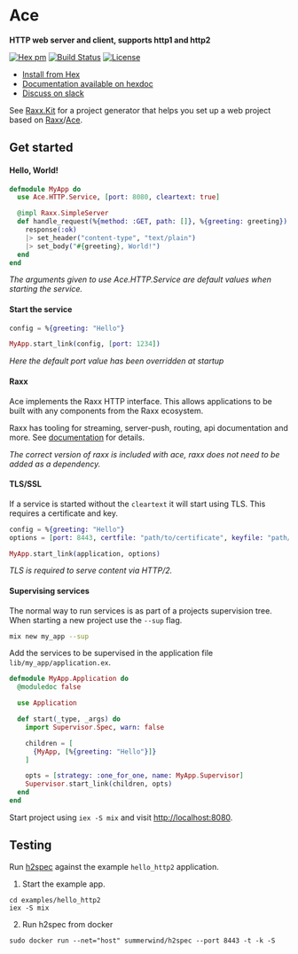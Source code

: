 # Ace

**HTTP web server and client, supports http1 and http2**

[![Hex pm](http://img.shields.io/hexpm/v/ace.svg?style=flat)](https://hex.pm/packages/ace)
[![Build Status](https://secure.travis-ci.org/CrowdHailer/Ace.svg?branch=master
"Build Status")](https://travis-ci.org/CrowdHailer/Ace)
[![License](https://img.shields.io/badge/License-MIT-blue.svg)](LICENSE)

- [Install from Hex](https://hex.pm/packages/ace)
- [Documentation available on hexdoc](https://hexdocs.pm/ace)
- [Discuss on slack](https://elixir-lang.slack.com/messages/C56H3TBH8/)

See [Raxx.Kit](https://github.com/CrowdHailer/raxx_kit) for a project generator that helps you set up
a web project based on [Raxx](https://github.com/CrowdHailer/raxx)/[Ace](https://github.com/CrowdHailer/Ace).

## Get started

#### Hello, World!
```elixir
defmodule MyApp do
  use Ace.HTTP.Service, [port: 8080, cleartext: true]

  @impl Raxx.SimpleServer
  def handle_request(%{method: :GET, path: []}, %{greeting: greeting}) do
    response(:ok)
    |> set_header("content-type", "text/plain")
    |> set_body("#{greeting}, World!")
  end
end
```

*The arguments given to use Ace.HTTP.Service are default values when starting the service.*

#### Start the service

```elixir
config = %{greeting: "Hello"}

MyApp.start_link(config, [port: 1234])
```

*Here the default port value has been overridden at startup*

#### Raxx

Ace implements the Raxx HTTP interface.
This allows applications to be built with any components from the Raxx ecosystem.

Raxx has tooling for streaming, server-push, routing, api documentation and more. See [documentation](https://hexdocs.pm/raxx/readme.html) for details.

*The correct version of raxx is included with ace, raxx does not need to be added as a dependency.*

#### TLS/SSL

If a service is started without the `cleartext` it will start using TLS. This requires a certificate and key.

```elixir
config = %{greeting: "Hello"}
options = [port: 8443, certfile: "path/to/certificate", keyfile: "path/to/key"]

MyApp.start_link(application, options)
```

*TLS is required to serve content via HTTP/2.*

#### Supervising services

The normal way to run services is as part of a projects supervision tree. When starting a new project use the `--sup` flag.

```sh
mix new my_app --sup
```

Add the services to be supervised in the application file `lib/my_app/application.ex`.

```elixir
defmodule MyApp.Application do
  @moduledoc false

  use Application

  def start(_type, _args) do
    import Supervisor.Spec, warn: false

    children = [
      {MyApp, [%{greeting: "Hello"}]}
    ]

    opts = [strategy: :one_for_one, name: MyApp.Supervisor]
    Supervisor.start_link(children, opts)
  end
end
```

Start project using `iex -S mix` and visit [http://localhost:8080](http://localhost:8080).

## Testing

Run [h2spec](https://github.com/summerwind/h2spec) against the example `hello_http2` application.

1. Start the example app.
  ```
  cd examples/hello_http2
  iex -S mix
  ```
2. Run h2spec from docker
  ```
  sudo docker run --net="host" summerwind/h2spec --port 8443 -t -k -S
  ```
